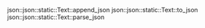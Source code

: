 json::json::static::Text::append_json
json::json::static::Text::to_json
json::json::static::Text::parse_json